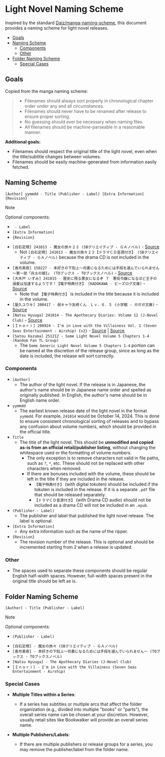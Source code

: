 # Light Novel Naming Scheme <!-- omit from toc -->

Inspired by the standard
[Daiz/manga-naming-scheme](https://github.com/Daiz/manga-naming-scheme), this
document provides a naming scheme for light novel releases.

- [Goals](#goals)
- [Naming Scheme](#naming-scheme)
  - [Components](#components)
  - [Other](#other)
- [Folder Naming Scheme](#folder-naming-scheme)
  - [Special Cases](#special-cases)

## Goals

Copied from the manga naming scheme:

> - Filenames should always sort properly in chronological chapter order under
>   any and all circumstances.
> - Filenames should never have to be renamed after release to ensure proper
>   sorting.
> - No guessing should ever be necessary when naming files.
> - All filenames should be machine-parseable in a reasonable manner.

**Additional goals:**

- Filenames should respect the original title of the light novel, even when the
  title/subtitle changes between volumes.
- Filenames should be easily machine-generated from information easily fetched.

## Naming Scheme

```
[Author] yymmdd - Title (Publisher - Label) [Extra Information] {Revision}
```

<!-- prettier-ignore -->
> [!NOTE] 
> Optional components:
> - ` - Label`
> - `[Extra Information]`
> - `{Revision}`

- `[白石定規] 241013 - 魔女の旅々２３ (SBクリエイティブ - ＧＡノベル)` -
  [Source](https://bookwalker.jp/de7da18c80-136c-4cfc-9a6a-68566ece1a8f/)
  - Not
    `[白石定規] 241013 - 魔女の旅々２３【ドラマＣＤ音源付き】 (SBクリエイティブ - ＧＡノベル)`
    because the drama CD is not included in the volume.
- `[香月美夜] 150227 - 本好きの下剋上～司書になるためには手段を選んでいられません～第一部「兵士の娘I」 (TOブックス - TOブックスノベル)` -
  [Source](https://bookwalker.jp/dedc74df88-0644-445b-a652-ae1f60d999db/)
- `[大木戸 いずみ] 241015 - 歴史に残る悪女になるぞ ７　悪役令嬢になるほど王子の溺愛は加速するようです！【電子特典付き】 (KADOKAWA - ビーズログ文庫)` -
  [Source](https://bookwalker.jp/de541ef160-e044-44df-a389-64768d8fb1d2/)
  - Note that `【電子特典付き】` is included in the title because it is included
    in the volume.
- `[屋久ユウキ] 200417 - 弱キャラ友崎くん　Ｌｖ．８．５ (小学館 - ガガガ文庫)` -
  [Source](https://bookwalker.jp/dedbb7209b-836f-42c0-95b8-449e81992bae/)
- `[Natsu Hyuuga] 241014 - The Apothecary Diaries: Volume 12 (J-Novel Club)` -
  [Source](https://global.bookwalker.jp/dea3f62d46-0815-450b-b2dc-249da3b961d7/)
- `[Ｉｎｏｒｉ] 200924 - I'm in Love with the Villainess Vol. 1 (Seven Seas Entertainment - Airship) {v2}` -
  [Source](https://global.bookwalker.jp/dec453048a-1a86-41f6-be72-7e938d495fc2/)
  |
  [Source](https://sevenseasentertainment.com/books/im-in-love-with-the-villainess-light-novel-vol-1/)
- `[Satou Kazuma] 251212 - Some Light Novel Volume 5 Chapters 1-4 (Random Fan TL Group)`
  - The `Some Generic Light Novel Volume 5 Chapters 1-4` portion can be named at
    the discretion of the release group, since as long as the date is included,
    the release will sort correctly.

### Components

- `[Author]`
  - The author of the light novel. If the release is in Japanese, the author's
    name should be in Japanese name order and spelled as originally published.
    In English, the author's name should be in English name order.
- `yymmdd`
  - The earliest known release date of the light novel in the format `yymmdd`.
    For example, `241014` would be October 14, 2024. This is done to ensure
    consistent chronological sorting of releases and to bypass any confusion
    about volume numbers, which should be provided in the official title.
- `Title`
  - The title of the light novel. This should be **unmodified and copied as-is
    from an official retail/publisher listing**, without changing the whitespace
    used or the formatting of volume numbers.
    - The only exception is to remove characters not valid in file paths, such
      as `?`, `*`, etc. These should not be replaced with other characters when
      removed.
    - If there are bonuses included with the volume, these should be left in the
      title if they are included in the release.
      - `【電子特典付き】` (with digital tokuten) should be included if the
        tokuten is included in the release. If it is a separate `.pdf` file that
        should be released separately.
      - `【ドラマＣＤ音源付き】` (with Drama CD audio) should not be included as
        a drama CD will not be included in an `.epub`.
- `(Publisher - Label)`
  - The publisher and label that published the light novel release. The label is
    optional.
- `[Extra Information]`
  - Any extra information such as the name of the ripper.
- `{Revision}`
  - The revision number of the release. This is optional and should be
    incremented starting from 2 when a release is updated.

### Other

- The spaces used to separate these components should be regular English
  half-width spaces. However, full-width spaces present in the original title
  should be left as is.

## Folder Naming Scheme

```
[Author] - Title (Publisher - Label)
```

<!-- prettier-ignore -->
> [!NOTE] 
> Optional components:
> - `(Publisher - Label)`

- `[白石定規] - 魔女の旅々 (SBクリエイティブ - ＧＡノベル)`
- `[香月美夜] - 本好きの下剋上～司書になるためには手段を選んでいられません～ (TOブックス - TOブックスノベル)`
- `[Natsu Hyuuga] - The Apothecary Diaries (J-Novel Club)`
- `[Ｉｎｏｒｉ] - I'm in Love with the Villainess (Seven Seas Entertainment - Airship)`

### Special Cases

- **Multiple Titles within a Series**:

  - If a series has subtitles or multiple arcs that affect the folder
    organization (e.g., divided into multiple "books" or "parts"), the overall
    series name can be chosen at your discretion. However, usually retail sites
    like Bookwalker will provide an overall series name.

- **Multiple Publishers/Labels**:
  - If there are multiple publishers or release groups for a series, you may
    remove the publisher/label from the folder name.
